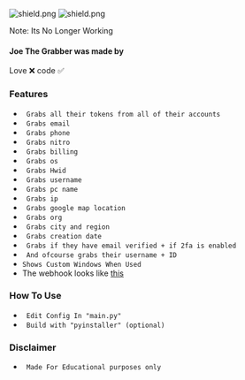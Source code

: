 <img src="https://img.shields.io/github/watchers/mrpekr/Joe-The-Grabber?label=Watchers" alt="shield.png"></a>
<img src="https://img.shields.io/github/stars/mrpekr/Joe-The-Grabber?label=Stars" alt="shield.png"></a>

Note: Its No Longer Working

#### Joe The Grabber was made by
Love ❌
code ✅

### Features
* ` Grabs all their tokens from all of their accounts`
* ` Grabs email`
* ` Grabs phone`
* ` Grabs nitro`
* ` Grabs billing`
* ` Grabs os`
* ` Grabs Hwid`
* ` Grabs username`
* ` Grabs pc name`
* ` Grabs ip`
* ` Grabs google map location`
* ` Grabs org`
* ` Grabs city and region`
* ` Grabs creation date`
* ` Grabs if they have email verified + if 2fa is enabled`
* ` And ofcourse grabs their username + ID`
* ` Shows Custom Windows When Used `
* The webhook looks like [this](https://imgur.com/bgDXl1F)

### How To Use
* ` Edit Config In "main.py"`
* ` Build with "pyinstaller" (optional)`

### Disclaimer
* ` Made For Educational purposes only`
